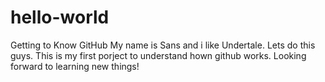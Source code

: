 # hello-world
Getting to Know GitHub
My name is Sans and i like Undertale. Lets do this guys. This is my first porject to understand hown github works. Looking forward to learning new things!
